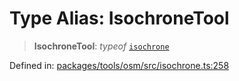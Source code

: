 # Type Alias: IsochroneTool

> **IsochroneTool**: *typeof* [`isochrone`](../variables/isochrone.md)

Defined in: [packages/tools/osm/src/isochrone.ts:258](https://github.com/geodaopenjs/openassistant/blob/0a6a7e7306d75a25dc968b3117f04cb7bd613bec/packages/tools/osm/src/isochrone.ts#L258)
